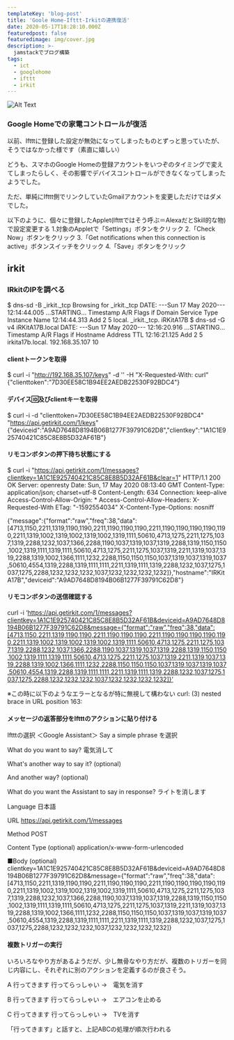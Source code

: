 ```yaml
---
templateKey: 'blog-post'
title: 'Goole Home-Ifttt-Irkitの連携復活'
date: 2020-05-17T18:28:10.000Z
featuredpost: false
featuredimage: img/cover.jpg
description: >-
  jamstackでブログ構築
tags:
  - ict
  - googlehome
  - ifttt
  - irkit
---
```


![Alt Text](img/2020/05-17-post/ksblog.png)

### Google Homeでの家電コントロールが復活

以前、Iftttに登録した設定が無効になってしまったものとずっと思っていたが、
そうではなかった様です（素直に嬉しい）

どうも、スマホのGoogle Homeの登録アカウントをいつぞのタイミングで変えてしまったらしく、その影響でデバイスコントロールができなくなってしまったようでした。

ただ、単純にIfttt側でリンクしていたGmailアカウントを変更しただけではダメでした。

以下のように、個々に登録したApplet(Iftttではそう呼ぶ＝AlexaだとSkill的な物)
で設定変更する
1.対象のAppletで「Settings」ボタンをクリック
2.「Check Now」ボタンをクリック
3.「Get notifications when this connection is active」ボタンスイッチをクリック
4.「Save」ボタンをクリック


## irkit
### IRkitのIPを調べる

$ dns-sd -B _irkit._tcp
Browsing for _irkit._tcp
DATE: ---Sun 17 May 2020---
12:14:44.005  ...STARTING...
Timestamp     A/R    Flags  if Domain               Service Type         Instance Name
12:14:44.313  Add        2   5 local.               _irkit._tcp.         iRKitA17B
$ dns-sd -G v4 iRKitA17B.local
DATE: ---Sun 17 May 2020---
12:16:20.916  ...STARTING...
Timestamp     A/R    Flags if Hostname                               Address                                      TTL
12:16:21.125  Add        2  5 irkita17b.local.                       192.168.35.107                               10

#### clientトークンを取得
$ curl -i "http://192.168.35.107/keys" -d '' -H "X-Requested-With: curl"
{"clienttoken":"7D30EE58C1B94EE2AEDB22530F92BDC4"}

#### デバイス🆔及びclientキーを取得
$ curl -i -d "clienttoken=7D30EE58C1B94EE2AEDB22530F92BDC4" "https://api.getirkit.com/1/keys"
{"deviceid":"A9AD7648D8194B06B1277F39791C62D8","clientkey":"1A1C1E925740421C85C8E8B5D32AF61B"}

#### リモコンボタンの押下待ち状態にする
$ curl -i "https://api.getirkit.com/1/messages?clientkey=1A1C1E925740421C85C8E8B5D32AF61B&clear=1"
HTTP/1.1 200 OK
Server: openresty
Date: Sun, 17 May 2020 08:13:40 GMT
Content-Type: application/json; charset=utf-8
Content-Length: 634
Connection: keep-alive
Access-Control-Allow-Origin: *
Access-Control-Allow-Headers: X-Requested-With
ETag: "-1592554034"
X-Content-Type-Options: nosniff

{"message":{"format":"raw","freq":38,"data":[4713,1150,2211,1319,1190,1190,2211,1190,1190,1190,2211,1190,1190,1190,1190,1190,2211,1319,1002,1319,1002,1319,1002,1319,1111,50610,4713,1275,2211,1275,1037,1319,2288,1232,1037,1366,2288,1190,1037,1319,1037,1319,2288,1319,1150,1150,1002,1319,1111,1319,1111,50610,4713,1275,2211,1275,1037,1319,2211,1319,1037,1319,2288,1319,1002,1366,1111,1232,2288,1150,1150,1150,1037,1319,1037,1319,1037,50610,4554,1319,2288,1319,1111,1111,2211,1319,1111,1319,2288,1232,1037,1275,1037,1275,2288,1232,1232,1232,1037,1232,1232,1232,1232]},"hostname":"IRKitA17B","deviceid":"A9AD7648D8194B06B1277F39791C62D8"}

#### リモコンボタンの送信確認する
curl -i ‘https://api.getirkit.com/1/messages?clientkey=1A1C1E925740421C85C8E8B5D32AF61B&deviceid=A9AD7648D8194B06B1277F39791C62D8&message={"format":"raw","freq":38,"data":[4713,1150,2211,1319,1190,1190,2211,1190,1190,1190,2211,1190,1190,1190,1190,1190,2211,1319,1002,1319,1002,1319,1002,1319,1111,50610,4713,1275,2211,1275,1037,1319,2288,1232,1037,1366,2288,1190,1037,1319,1037,1319,2288,1319,1150,1150,1002,1319,1111,1319,1111,50610,4713,1275,2211,1275,1037,1319,2211,1319,1037,1319,2288,1319,1002,1366,1111,1232,2288,1150,1150,1150,1037,1319,1037,1319,1037,50610,4554,1319,2288,1319,1111,1111,2211,1319,1111,1319,2288,1232,1037,1275,1037,1275,2288,1232,1232,1232,1037,1232,1232,1232,1232]}’

※この時に以下のようなエラーとなるが特に無視して構わない
curl: (3) nested brace in URL position 163:

#### メッセージの返答部分をIftttのアクションに貼り付ける
Iftttの選択
＜Google Assistant＞
Say a simple phrase を選択

What do you want to say?
電気消して

What's another way to say it? (optional)

And another way? (optional)

What do you want the Assistant to say in response?
ライトを消します

Language
日本語

URL
https://api.getirkit.com/1/messages

Method
POST

Content Type (optional)
application/x-www-form-urlencoded

■Body (optional)
clientkey=1A1C1E925740421C85C8E8B5D32AF61B&deviceid=A9AD7648D8194B06B1277F39791C62D8&message={"format":"raw","freq":38,"data":[4713,1150,2211,1319,1190,1190,2211,1190,1190,1190,2211,1190,1190,1190,1190,1190,2211,1319,1002,1319,1002,1319,1002,1319,1111,50610,4713,1275,2211,1275,1037,1319,2288,1232,1037,1366,2288,1190,1037,1319,1037,1319,2288,1319,1150,1150,1002,1319,1111,1319,1111,50610,4713,1275,2211,1275,1037,1319,2211,1319,1037,1319,2288,1319,1002,1366,1111,1232,2288,1150,1150,1150,1037,1319,1037,1319,1037,50610,4554,1319,2288,1319,1111,1111,2211,1319,1111,1319,2288,1232,1037,1275,1037,1275,2288,1232,1232,1232,1037,1232,1232,1232,1232]}


#### 複数トリガーの実行
いろいろなやり方があるようだが、少し無骨なやり方だが、複数のトリガーを同じ内容にし、それぞれに別のアクションを定義するのが良さそう。

A
行ってきます
行ってらっしゃい
→　電気を消す

B
行ってきます
行ってらっしゃい
→　エアコンを止める

C
行ってきます
行ってらっしゃい
→　TVを消す


「行ってきます」と話すと、上記ABCの処理が順次行われる